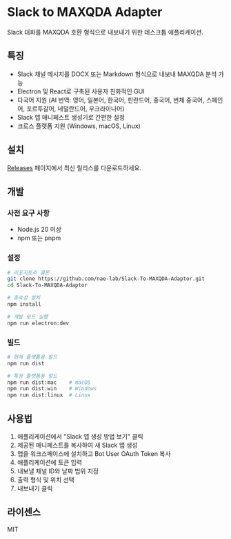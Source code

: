 # Slack to MAXQDA Adapter

Slack 대화를 MAXQDA 호환 형식으로 내보내기 위한 데스크톱 애플리케이션.

## 특징

- Slack 채널 메시지를 DOCX 또는 Markdown 형식으로 내보내 MAXQDA 분석 가능
- Electron 및 React로 구축된 사용자 친화적인 GUI
- 다국어 지원 (AI 번역: 영어, 일본어, 한국어, 핀란드어, 중국어, 번체 중국어, 스페인어, 포르투갈어, 네덜란드어, 우크라이나어)
- Slack 앱 매니페스트 생성기로 간편한 설정
- 크로스 플랫폼 지원 (Windows, macOS, Linux)

## 설치

[Releases](https://github.com/nae-lab/Slack-To-MAXQDA-Adaptor/releases) 페이지에서 최신 릴리스를 다운로드하세요.

## 개발

### 사전 요구 사항

- Node.js 20 이상
- npm 또는 pnpm

### 설정

```bash
# 리포지토리 클론
git clone https://github.com/nae-lab/Slack-To-MAXQDA-Adaptor.git
cd Slack-To-MAXQDA-Adaptor

# 종속성 설치
npm install

# 개발 모드 실행
npm run electron:dev
```

### 빌드

```bash
# 현재 플랫폼용 빌드
npm run dist

# 특정 플랫폼용 빌드
npm run dist:mac    # macOS
npm run dist:win    # Windows
npm run dist:linux  # Linux
```

## 사용법

1. 애플리케이션에서 "Slack 앱 생성 방법 보기" 클릭
2. 제공된 매니페스트를 복사하여 새 Slack 앱 생성
3. 앱을 워크스페이스에 설치하고 Bot User OAuth Token 복사
4. 애플리케이션에 토큰 입력
5. 내보낼 채널 ID와 날짜 범위 지정
6. 출력 형식 및 위치 선택
7. 내보내기 클릭

## 라이센스

MIT
